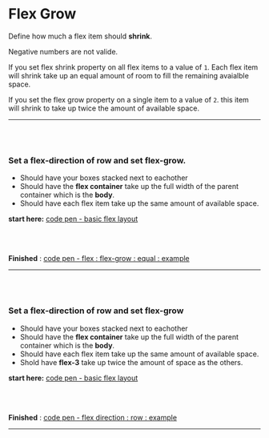# Flex Grow

Define how much a flex item should __shrink__. 

Negative numbers are not valide.

If you set flex shrink property on all flex items to a value of ``` 1 ```. Each flex item will shrink take up an equal amount of room to fill the remaining avaialble space. 

If you set the flex grow property on a single item to a value of ``` 2 ```. this item will shrink to take up twice the amount of available space.

<hr />
<br />
<br />

### Set a flex-direction of row and set flex-grow.
- Should have your boxes stacked next to eachother
- Should have the **flex container** take up the full width of the parent container which is the __body__.
- Should have each flex item take up the same amount of available space.

**start here:** [code pen - basic flex layout ](https://codepen.io/wesduff/pen/GMvQmG)

<br />
<br />

**Finished** : [code pen - flex : flex-grow : equal : example ](https://codepen.io/wesduff/pen/eGEVXB)
<br />
<hr />

<br/>
<br/>

### Set a flex-direction of row and set flex-grow
- Should have your boxes stacked next to eachother
- Should have the **flex container** take up the full width of the parent container which is the __body__.
- Should have each flex item take up the same amount of available space.
- Shold have **flex-3** take up twice the amount of space as the others.

**start here:** [code pen - basic flex layout ](https://codepen.io/wesduff/pen/GMvQmG)

<br />
<br />

**Finished** : [code pen - flex direction : row : example ](https://codepen.io/wesduff/pen/pWraBg)
<br />
<hr />
